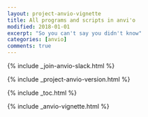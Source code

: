 ```yaml
---
layout: project-anvio-vignette
title: All programs and scripts in anvi'o
modified: 2018-01-01
excerpt: "So you can't say you didn't know"
categories: [anvio]
comments: true
---
```


{% include _join-anvio-slack.html %}

{% include _project-anvio-version.html %}

{% include _toc.html %}

{% include _anvio-vignette.html %}
